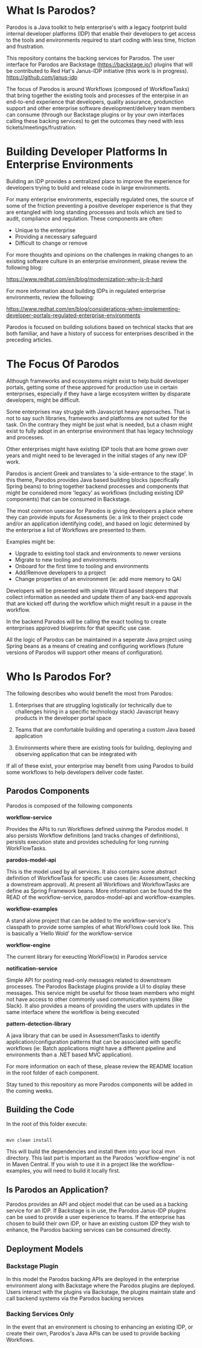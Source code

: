# What Is Parodos?

Parodos is a Java toolkit to help enterprise's with a legacy footprint build internal developer platforms (IDP) that enable their developers to get access to the tools and environments required to start coding with less time, friction and frustration.

This repository contains the backing services for Parodos. The user interface for Parodos are Backstage (https://backstage.io/) plugins that will be contributed to Red Hat's Janus-IDP initiative (this work is in progress).
https://github.com/janus-idp

The focus of Parodos is around Workflows (composed of WorkflowTasks) that bring together the existing tools and processes of the enterpise in an end-to-end experience that developers, quality assurance, produnction support and other enterprise software development/delivery team members can consume (through our Backstage plugins or by your own interfaces calling these backing services) to get the outcomes they need with less tickets/meetings/frustration.


# Building Developer Platforms In Enterprise Environments

Building an IDP provides a centralized place to improve the experience for developers trying to build and release code in large environments. 

For many enterprise environments, especially regulated ones, the source of some of the friction preventing a positive developer experience is that they are entangled with long standing processes and tools which are tied to audit, compliance and regulation. These components are often:

- Unique to the enterprise
- Providing a necessary safeguard
- Difficult to change or remove

For more thoughts and opinions on the challenges in making changes to an existing software culture in an enterprise environment, please review the following blog: 

https://www.redhat.com/en/blog/modernization-why-is-it-hard

For more information about building IDPs in regulated enterprise environments, review the following:

https://www.redhat.com/en/blog/considerations-when-implementing-developer-portals-regulated-enterprise-environments

Parodos is focused on building solutions based on technical stacks that are both familiar, and have a history of success for enterprises described in the preceding articles.

# The Focus Of Parodos

Although frameworks and ecosystems might exist to help build developer portals, getting some of these approved for production use in certain enterprises, especially if they have a large ecosystem written by disparate developers, might be difficult. 

Some enterprises may struggle with Javascript heavy approaches. That is not to say such libraries, frameworks and platforms are not suited for the task. On the contrary they might be just what is needed, but a chasm might exist to fully adopt in an enterprise environment that has legacy technology and processes.

Other enterprises might have existing IDP tools that are home grown over years and might need to be leveraged in the initial stages of any new IDP work.

Parodos is ancient Greek and translates to 'a side-entrance to the stage'. In this theme, Parodos provides Java based building blocks (specifically Spring beans) to bring together backend processes and components that might be considered more 'legacy' as workflows (including existing IDP components) that can be consumed in Backstage.

The most common usecase for Parodos is giving developers a place where they can provide inputs for Assessments (ie: a link to their project code and/or an application identifying code), and based on logic determined by the enterprise a list of Workflows are presented to them.

Examples might be:

- Upgrade to existing tool stack and environments to newer versions
- Migrate to new tooling and environments
- Onboard for the first time to tooling and environments
- Add/Remove developers to a project
- Change properties of an environment (ie: add more memory to QA)

Developers will be presented with simple Wizard based steppers that collect information as needed and update them of any back-end approvals that are kicked off during the workflow which might result in a pause in the workflow. 

In the backend Parodos will be calling the exact tooling to create enterprises approved blueprints for that specific use case.

All the logic of Parodos can be maintained in a seperate Java project using Spring beans as a means of creating and configuring workflows (future versions of Parodos will support other means of configuration).

# Who Is Parodos For?

The following describes who would benefit the most from Parodos:

1. Enterprises that are struggling logistically (or technically due to challenges hiring in a specific technology stack) Javascript heavy products in the developer portal space

2. Teams that are comfortable building and operating a custom Java based application

3. Environments where there are existing tools for building, deploying and observing application that can be integrated with

If all of these exist, your enterprise may benefit from using Parodos to build some workflows to help developers deliver code faster.

## Parodos Components

Parodos is composed of the following components

**workflow-service**

Provides the APIs to run Workflows defined usinmg the Parodos model. It also persists Workflow definitions (and tracks changes of definitions), persists execution state and provides scheduling for long running WorkFlowTasks.

**parodos-model-api**

This is the model used by all services. It also contains some abstract definition of WorkflowTask for specific use cases (ie: Assessment, checking a downstream approval). At present all Workflows and WorkflowTasks are define as Spring Framework beans. More information can be found the the READ of the workflow-service, parodos-model-api and workflow-examples.

**workflow-examples**

A stand alone project that can be added to the workflow-service's classpath to provide some samples of what WorkFlows could look like. This is basically a 'Hello Wold' for the workflow-service

**workflow-engine**

The current library for exeucting WorkFlow(s) in Parodos service

**notification-service**

Simple API for posting read-only messages related to downstream processes. The Parodos Backstage plugins provide a UI to display these messages. This service might be useful for those team members who might not have access to other commonly used communication systems (like Slack). It also provides a means of providing the users with updates in the same interface where the workflow is being executed

**pattern-detection-library**

A java library that can be used in AssessmentTasks to identify application/configuration patterns that can be associated with specific workflows (ie: Batch applications might have a different pipeline and environments than a .NET based MVC application).

For more information on each of these, please review the README location in the root folder of each component.

Stay tuned to this repository as more Parodos components will be added in the coming weeks.


## Building the Code

In the root of this folder execute:

```shell

mvn clean install

```

This will build the dependencies and install them into your local mvn directory. This last part is important as the Parodos 'workflow-engine' is not in Maven Central. If you wish to use it in a project like the workflow-examples, you will need to build it locally first.

## Is Parodos an Application?

Parodos provides an API and object model that can be used as a backing service for an IDP. If Backstage is in use, the Parodos Janus-IDP plugins can be used to provide a user experience to teams. If the enterprise has chosen to build their own IDP, or have an existing custom IDP they wish to enhance, the Parodos backing services can be consumed directly.

## Deployment Models

### Backstage Plugin

In this model the Parodos backing APIs are deployed in the enterprise environment along with Backstage where the Parodos plugins are deployed. Users interact with the plugins via Backstage, the plugins maintain state and call backend systems via the Parodos backing services

### Backing Services Only

In the event that an environment is chosing to enhancing an existing IDP, or create their own, Parodos's Java APIs can be used to provide backing Workflows. 


